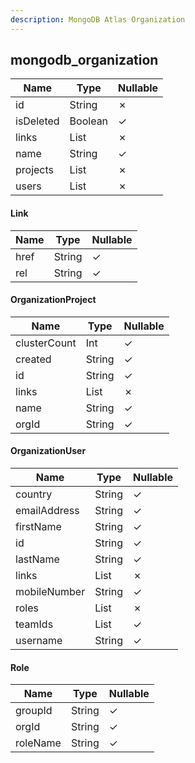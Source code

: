 ```yaml
---
description: MongoDB Atlas Organization
---
```

mongodb_organization
--------------------

| **Name**  | **Type**                  | **Nullable** |
| --------- | ------------------------- | ------------ |
| id        | String                    | &cross;      |
| isDeleted | Boolean                   | &check;      |
| links     | List<Link>                | &cross;      |
| name      | String                    | &check;      |
| projects  | List<OrganizationProject> | &cross;      |
| users     | List<OrganizationUser>    | &cross;      |

#### Link
| **Name** | **Type** | **Nullable** |
| -------- | -------- | ------------ |
| href     | String   | &check;      |
| rel      | String   | &check;      |

#### OrganizationProject
| **Name**     | **Type**   | **Nullable** |
| ------------ | ---------- | ------------ |
| clusterCount | Int        | &check;      |
| created      | String     | &check;      |
| id           | String     | &check;      |
| links        | List<Link> | &cross;      |
| name         | String     | &check;      |
| orgId        | String     | &check;      |

#### OrganizationUser
| **Name**     | **Type**     | **Nullable** |
| ------------ | ------------ | ------------ |
| country      | String       | &check;      |
| emailAddress | String       | &check;      |
| firstName    | String       | &check;      |
| id           | String       | &check;      |
| lastName     | String       | &check;      |
| links        | List<Link>   | &cross;      |
| mobileNumber | String       | &check;      |
| roles        | List<Role>   | &cross;      |
| teamIds      | List<String> | &check;      |
| username     | String       | &check;      |

#### Role
| **Name** | **Type** | **Nullable** |
| -------- | -------- | ------------ |
| groupId  | String   | &check;      |
| orgId    | String   | &check;      |
| roleName | String   | &check;      |
